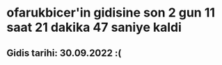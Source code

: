 # ofarukbicer'in gidisine son 2 gun 11 saat 21 dakika 47 saniye kaldi

## Gidis tarihi: 30.09.2022 :(